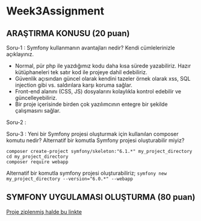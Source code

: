 # Week3Assignment

##	ARAŞTIRMA KONUSU (20 puan)

Soru-1 : Symfony kullanmanın avantajları nedir? Kendi cümlelerinizle açıklayınız.

- Normal, pür php ile yazdığımız kodu daha kısa sürede yazabiliriz. Hazır kütüphaneleri tek satır kod ile projeye dahil edebiliriz. 
- Güvenlik açısından güncel olarak kendini tazeler örnek olarak xss, SQL injection gibi vs. saldırılara karşı koruma sağlar. 
- Front-end alanını (CSS, JS) dosyalarını kolaylıkla kontrol edebilir ve güncelleyebiliriz.
- Bir proje içerisinde birden çok yazılımcının entegre bir şekilde çalışmasını sağlar.

Soru-2 : 

Soru-3 : Yeni bir Symfony projesi oluşturmak için kullanılan composer komutu nedir? Alternatif bir komutla Symfony projesi oluşturabilir miyiz?
```
composer create-project symfony/skeleton:"6.1.*" my_project_directory
cd my_project_directory
composer require webapp         
```
Alternatif bir komutla symfony projesi oluşturabiliriz;
```symfony new my_project_directory --version="6.0.*" --webapp```
         
##	SYMFONY UYGULAMASI OLUŞTURMA (80 puan)

[Proje ziplenmiş halde bu linkte](https://github.com/EnUygunPatikaBootCamp/week-3-Blackcloud00/blob/main/enuygunWeek3Work.zip)
